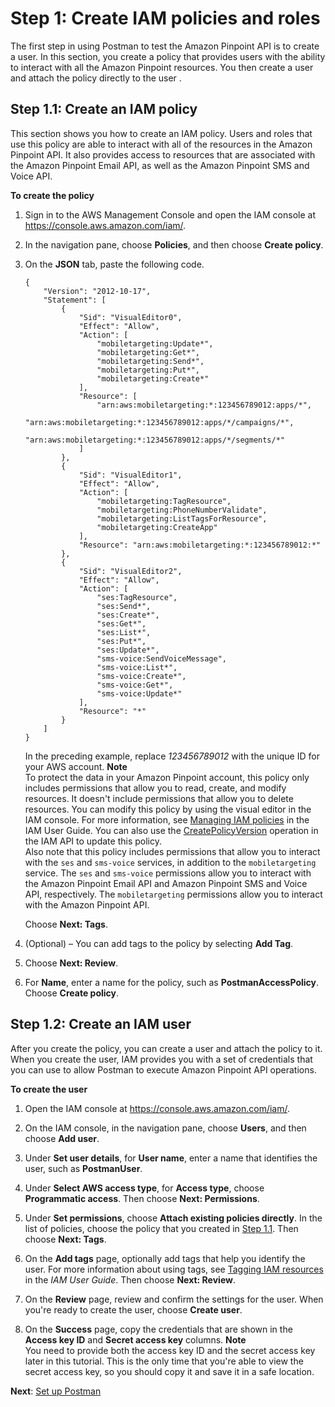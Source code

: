 # Step 1: Create IAM policies and roles<a name="tutorials-using-postman-iam-user"></a>

The first step in using Postman to test the Amazon Pinpoint API is to create a user\. In this section, you create a policy that provides users with the ability to interact with all the Amazon Pinpoint resources\. You then create a user and attach the policy directly to the user \.

## Step 1\.1: Create an IAM policy<a name="tutorials-using-postman-iam-user-create-policy"></a>

This section shows you how to create an IAM policy\. Users and roles that use this policy are able to interact with all of the resources in the Amazon Pinpoint API\. It also provides access to resources that are associated with the Amazon Pinpoint Email API, as well as the Amazon Pinpoint SMS and Voice API\.

**To create the policy**

1. Sign in to the AWS Management Console and open the IAM console at [https://console\.aws\.amazon\.com/iam/](https://console.aws.amazon.com/iam/)\.

1. In the navigation pane, choose **Policies**, and then choose **Create policy**\.

1. On the **JSON** tab, paste the following code\.

   ```
   {
       "Version": "2012-10-17",
       "Statement": [
           {
               "Sid": "VisualEditor0",
               "Effect": "Allow",
               "Action": [
                   "mobiletargeting:Update*",
                   "mobiletargeting:Get*",
                   "mobiletargeting:Send*",
                   "mobiletargeting:Put*",
                   "mobiletargeting:Create*"
               ],
               "Resource": [
                   "arn:aws:mobiletargeting:*:123456789012:apps/*",
                   "arn:aws:mobiletargeting:*:123456789012:apps/*/campaigns/*",
                   "arn:aws:mobiletargeting:*:123456789012:apps/*/segments/*"
               ]
           },
           {
               "Sid": "VisualEditor1",
               "Effect": "Allow",
               "Action": [
                   "mobiletargeting:TagResource",
                   "mobiletargeting:PhoneNumberValidate",
                   "mobiletargeting:ListTagsForResource",
                   "mobiletargeting:CreateApp"
               ],
               "Resource": "arn:aws:mobiletargeting:*:123456789012:*"
           },
           {
               "Sid": "VisualEditor2",
               "Effect": "Allow",
               "Action": [
                   "ses:TagResource",
                   "ses:Send*",
                   "ses:Create*",
                   "ses:Get*",
                   "ses:List*",
                   "ses:Put*",
                   "ses:Update*",
                   "sms-voice:SendVoiceMessage",
                   "sms-voice:List*",
                   "sms-voice:Create*",
                   "sms-voice:Get*",
                   "sms-voice:Update*"
               ],
               "Resource": "*"
           }
       ]
   }
   ```

   In the preceding example, replace *123456789012* with the unique ID for your AWS account\.
**Note**  
To protect the data in your Amazon Pinpoint account, this policy only includes permissions that allow you to read, create, and modify resources\. It doesn't include permissions that allow you to delete resources\. You can modify this policy by using the visual editor in the IAM console\. For more information, see [Managing IAM policies](https://docs.aws.amazon.com/IAM/latest/UserGuide/access_policies_manage.html) in the IAM User Guide\. You can also use the [CreatePolicyVersion](https://docs.aws.amazon.com/IAM/latest/APIReference/API_CreatePolicyVersion.html) operation in the IAM API to update this policy\.  
Also note that this policy includes permissions that allow you to interact with the `ses` and `sms-voice` services, in addition to the `mobiletargeting` service\. The `ses` and `sms-voice` permissions allow you to interact with the Amazon Pinpoint Email API and Amazon Pinpoint SMS and Voice API, respectively\. The `mobiletargeting` permissions allow you to interact with the Amazon Pinpoint API\.

   Choose **Next: Tags**\.

1. \(Optional\) – You can add tags to the policy by selecting **Add Tag**\.

1. Choose **Next: Review**\.

1. For **Name**, enter a name for the policy, such as **PostmanAccessPolicy**\. Choose **Create policy**\.

## Step 1\.2: Create an IAM user<a name="tutorials-using-postman-iam-user-create-user"></a>

After you create the policy, you can create a user and attach the policy to it\. When you create the user, IAM provides you with a set of credentials that you can use to allow Postman to execute Amazon Pinpoint API operations\.

**To create the user**

1. Open the IAM console at [https://console\.aws\.amazon\.com/iam/](https://console.aws.amazon.com/iam/)\.

1. On the IAM console, in the navigation pane, choose **Users**, and then choose **Add user**\.

1. Under **Set user details**, for **User name**, enter a name that identifies the user, such as **PostmanUser**\.

1. Under **Select AWS access type**, for **Access type**, choose **Programmatic access**\. Then choose **Next: Permissions**\.

1. Under **Set permissions**, choose **Attach existing policies directly**\. In the list of policies, choose the policy that you created in [Step 1\.1](#tutorials-using-postman-iam-user-create-policy)\. Then choose **Next: Tags**\.

1. On the **Add tags** page, optionally add tags that help you identify the user\. For more information about using tags, see [Tagging IAM resources](https://docs.aws.amazon.com/IAM/latest/UserGuide/id_tags.html) in the *IAM User Guide*\. Then choose **Next: Review**\.

1. On the **Review** page, review and confirm the settings for the user\. When you're ready to create the user, choose **Create user**\.

1. On the **Success** page, copy the credentials that are shown in the **Access key ID** and **Secret access key** columns\.
**Note**  
You need to provide both the access key ID and the secret access key later in this tutorial\. This is the only time that you're able to view the secret access key, so you should copy it and save it in a safe location\.

**Next**: [Set up Postman](tutorials-using-postman-configuration.md)